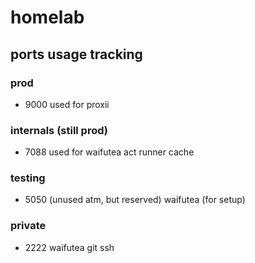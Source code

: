 # homelab

## ports usage tracking

### prod

- 9000
  used for proxii

### internals (still prod)

- 7088
  used for waifutea act runner cache

### testing

- 5050 (unused atm, but reserved)
  waifutea (for setup)

### private

- 2222
  waifutea git ssh
